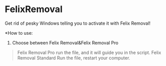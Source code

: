 # FelixRemoval
Get rid of pesky Windows telling you to activate it with Felix Removal!

*How to use:
1. Choose between Felix Removal&Felix Removal Pro
>Felix Removal Pro
  run the file, and it will guide you in the script.
>Felix Removal Standard
  Run the file, restart your computer.

